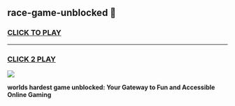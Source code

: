
## race-game-unblocked 👋
<h3>
<a href="https://premium.freeplayer.one?title=race-game-unblocked&ref=14F">CLICK TO PLAY</a></h3>
<hr>

<h3>
<a href="https://premium.freeplayer.one?title=race-game-unblocked&ref=14F">CLICK 2 PLAY</a>
  
</h3>

<a href="https://premium.freeplayer.one?title=race-game-unblocked&ref=12F/"><img src="https://clearcache.store/games.png"></a>


**worlds hardest game unblocked: Your Gateway to Fun and Accessible Online Gaming**
